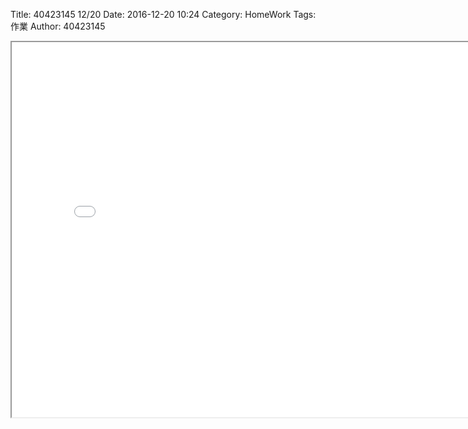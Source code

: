 Title: 40423145 12/20
Date: 2016-12-20 10:24
Category: HomeWork
Tags: 作業
Author: 40423145

<!-- PELICAN_END_SUMMARY -->


<iframe src="./../W10/40423115-2.html" width="800" height="600"></iframe>